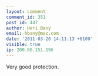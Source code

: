 ```yaml
---
layout: comment
comment_id: 351
post_id: 447
author: Heri Bany
email: hbany@mac.com
date: '2011-03-20 14:11:13 +0100'
visible: true
ip: 200.80.151.196
---
```

Very good protection.
